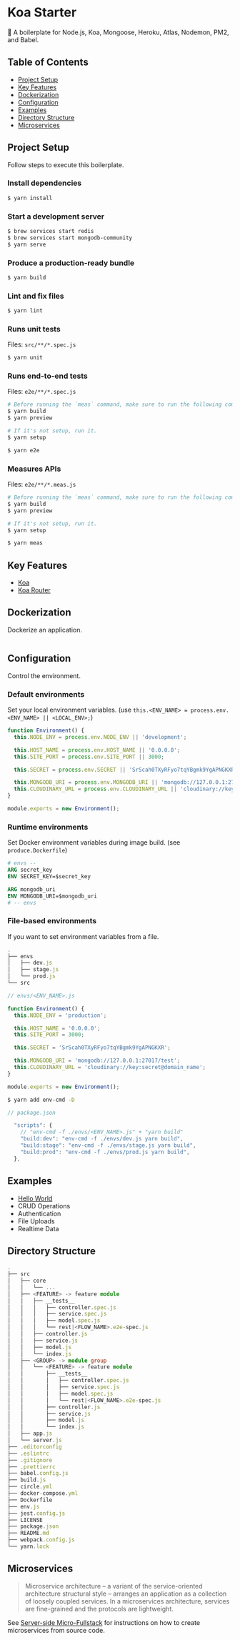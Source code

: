 # Koa Starter

:egg: A boilerplate for Node.js, Koa, Mongoose, Heroku, Atlas, Nodemon, PM2, and Babel.

## Table of Contents

- [Project Setup](#project-setup)
- [Key Features](#key-features)
- [Dockerization](#dockerization)
- [Configuration](#configuration)
- [Examples](#examples)
- [Directory Structure](#directory-structure)
- [Microservices](#microservices)

## Project Setup

Follow steps to execute this boilerplate.

### Install dependencies

```bash
$ yarn install
```

### Start a development server

```bash
$ brew services start redis
$ brew services start mongodb-community
$ yarn serve
```

### Produce a production-ready bundle

```bash
$ yarn build
```

### Lint and fix files

```bash
$ yarn lint
```

### Runs unit tests

Files: `src/**/*.spec.js`

```bash
$ yarn unit
```

### Runs end-to-end tests

Files: `e2e/**/*.spec.js`

```sh
# Before running the `meas` command, make sure to run the following commands.
$ yarn build
$ yarn preview

# If it's not setup, run it.
$ yarn setup

$ yarn e2e
```


### Measures APIs

Files: `e2e/**/*.meas.js`

```sh
# Before running the `meas` command, make sure to run the following commands.
$ yarn build
$ yarn preview

# If it's not setup, run it.
$ yarn setup

$ yarn meas
```

## Key Features

- [Koa](https://github.com/koajs/koa)
- [Koa Router](https://github.com/koajs/router)

## Dockerization

Dockerize an application.

```sh

```

## Configuration

Control the environment.

### Default environments

Set your local environment variables. (use `this.<ENV_NAME> = process.env.<ENV_NAME> || <LOCAL_ENV>;`)

```js
function Environment() {
  this.NODE_ENV = process.env.NODE_ENV || 'development';

  this.HOST_NAME = process.env.HOST_NAME || '0.0.0.0';
  this.SITE_PORT = process.env.SITE_PORT || 3000;

  this.SECRET = process.env.SECRET || 'SrScah0TXyRFyo7tqYBgmk9YgAPNGKXR';

  this.MONGODB_URI = process.env.MONGODB_URI || 'mongodb://127.0.0.1:27017/test';
  this.CLOUDINARY_URL = process.env.CLOUDINARY_URL || 'cloudinary://key:secret@domain_name';
}

module.exports = new Environment();
```

### Runtime environments

Set Docker environment variables during image build. (see `produce.Dockerfile`)

```dockerfile
# envs --
ARG secret_key
ENV SECRET_KEY=$secret_key

ARG mongodb_uri
ENV MONGODB_URI=$mongodb_uri
# -- envs
```

### File-based environments

If you want to set environment variables from a file.

```ts
.
├── envs
│   ├── dev.js
│   ├── stage.js
│   └── prod.js
└── src
```

```js
// envs/<ENV_NAME>.js

function Environment() {
  this.NODE_ENV = 'production';

  this.HOST_NAME = '0.0.0.0';
  this.SITE_PORT = 3000;

  this.SECRET = 'SrScah0TXyRFyo7tqYBgmk9YgAPNGKXR';

  this.MONGODB_URI = 'mongodb://127.0.0.1:27017/test';
  this.CLOUDINARY_URL = 'cloudinary://key:secret@domain_name';
}

module.exports = new Environment();
```

```sh
$ yarn add env-cmd -D
```

```js
// package.json

  "scripts": {
    // "env-cmd -f ./envs/<ENV_NAME>.js" + "yarn build"
    "build:dev": "env-cmd -f ./envs/dev.js yarn build",
    "build:stage": "env-cmd -f ./envs/stage.js yarn build",
    "build:prod": "env-cmd -f ./envs/prod.js yarn build",
  },
```

## Examples

- [Hello World](./src/hello-world)
- CRUD Operations
- Authentication
- File Uploads
- Realtime Data

## Directory Structure

```ts
.
├── src
│   ├── core
│   │   └── ...
│   ├── <FEATURE> -> feature module
│   │   ├── __tests__
│   │   │   ├── controller.spec.js
│   │   │   ├── service.spec.js
│   │   │   ├── model.spec.js
│   │   │   └── rest|<FLOW_NAME>.e2e-spec.js
│   │   ├── controller.js
│   │   ├── service.js
│   │   ├── model.js
│   │   └── index.js
│   ├── <GROUP> -> module group
│   │   └── <FEATURE> -> feature module
│   │       ├── __tests__
│   │       │   ├── controller.spec.js
│   │       │   ├── service.spec.js
│   │       │   ├── model.spec.js
│   │       │   └── rest|<FLOW_NAME>.e2e-spec.js
│   │       ├── controller.js
│   │       ├── service.js
│   │       ├── model.js
│   │       └── index.js
│   ├── app.js
│   └── server.js
├── .editorconfig
├── .eslintrc
├── .gitignore
├── .prettierrc
├── babel.config.js
├── build.js
├── circle.yml
├── docker-compose.yml
├── Dockerfile
├── env.js
├── jest.config.js
├── LICENSE
├── package.json
├── README.md
├── webpack.config.js
└── yarn.lock
```

## Microservices

> Microservice architecture – a variant of the service-oriented architecture structural style – arranges an application as a collection of loosely coupled services. In a microservices architecture, services are fine-grained and the protocols are lightweight.

See [Server-side Micro-Fullstack](https://github.com/Shyam-Chen/Micro-Fullstack/tree/master/mbe) for instructions on how to create microservices from source code.
